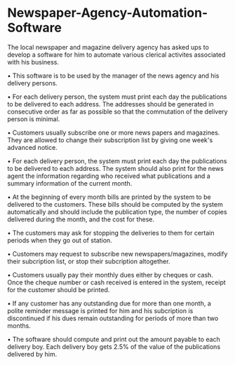 # Newspaper-Agency-Automation-Software

The local newspaper and magazine delivery agency has asked ups to develop a software for him to automate various clerical activites associated with his business.

•  This software is to be used by the manager of the news agency and his delivery persons.

•  For each delivery person, the system must print each day the publications to be delivered to each address. The addresses should be generated in consecutive order as far as possible so that the commutation of the delivery person is minimal.

•  Customers usually subscribe one or more news papers and magazines. They are allowed to change their subscription list by giving one week's advanced notice.

•  For each delivery person, the system must print each day the publications to be delivered to each address. The system should also print for the news agent the information regarding who received what publications and a summary information of the current month.

•  At the beginning of every month bills are printed by the system to be delivered to the customers. These bills should be computed by the system automatically and should include the publication type, the number of copies delivered during the month, and the cost for these.

•  The customers may ask for stopping the deliveries to them for certain periods when they go out of station.

•  Customers may request to subscribe new newspapers/magazines, modify their subcription list, or stop their subcription altogether.

•  Customers usually pay their monthly dues either by cheques or cash. Once the cheque number or cash received is entered in the system, receipt for the customer should be printed.

•  If any customer has any outstanding due for more than one month, a polite reminder message is printed for him and his subcription is discontinued if his dues remain outstanding for periods of more than two months.

•  The software should compute and print out the amount payable to each delivery boy. Each delivery boy gets 2.5% of the value of the publications delivered by him.

